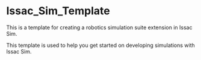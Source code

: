 # Issac_Sim_Template
This is a template for creating a robotics simulation suite extension in Issac Sim.
 
This template is used to help you get started on developing simulations with Issac Sim.
